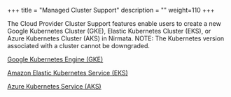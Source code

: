 +++
title = "Managed Cluster Support"
description = ""
weight=110
+++

The Cloud Provider Cluster Support features enable users to create a new Google Kubernetes Cluster (GKE), Elastic Kubernetes Cluster (EKS), or Azure Kubernetes Cluster (AKS) in Nirmata.
NOTE: The Kubernetes version associated with a cluster cannot be downgraded.

 


 [Google Kubernetes Engine (GKE)](./google_kubernetes_engine_gke)
 


[Amazon Elastic Kubernetes Service (EKS)](./amazon_elastic_kubernetes_service_eks)
 


[Azure Kubernetes Service (AKS)](./azure_kubernetes_service_aks)

